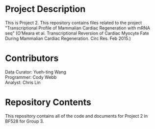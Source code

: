# Project Description

This is Project 2. 
This repository contains files related to the project "Transcriptional Profile of Mammalian Cardiac Regeneration with mRNA seq" (O’Meara et al. Transcriptional Reversion of Cardiac Myocyte Fate During Mammalian Cardiac Regeneration. Circ Res. Feb 2015.)
# Contributors

Data Curator: Yueh-ting Wang  
Programmer: Cody Webb  
Analyst: Chris Lin  

# Repository Contents

This repository contains all of the code and documents for Project 2 in BF528 for Group 3.  
  
